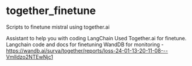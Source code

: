 # together_finetune
Scripts to finetune mistral using together.ai

Assistant to help you with coding LangChain 
Used Together.ai for finetune.
Langchain code and docs for finetuning
WandDB for monitoring - https://wandb.ai/surya/together/reports/loss-24-01-13-20-11-08---Vmlldzo2NTEwNjc1
